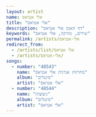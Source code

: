 ```yaml
---
layout: artist
name: אלי אטיאס
title: "אלי אטיאס"
description: "דף האמן אלי אטיאס"
keywords: "שירים, מוזיקה, אלי אטיאס"
permalink: /artists/אלי-אטיאס
redirect_from:
  - /artists/list/אלי אטיאס
  - /artists/אלי-אטיאס/
songs:
  - number: "48543"
    name: "מחרוזת אנרגיה אלי אטיאס"
    album: "סינגלים"
    artist: "אלי אטיאס"
  - number: "48544"
    name: "ניצוצות"
    album: "סינגלים"
    artist: "אלי אטיאס"
---
```

